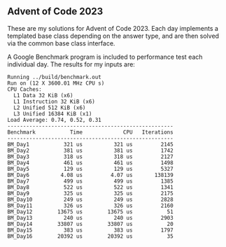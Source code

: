 ## Advent of Code 2023

These are my solutions for Advent of Code 2023. Each day implements a templated base class depending on the answer type, and are then solved via the common base class interface.

A Google Benchmark program is included to performance test each individual day. The results for my inputs are:
```
Running ../build/benchmark.out
Run on (12 X 3600.01 MHz CPU s)
CPU Caches:
  L1 Data 32 KiB (x6)
  L1 Instruction 32 KiB (x6)
  L2 Unified 512 KiB (x6)
  L3 Unified 16384 KiB (x1)
Load Average: 0.74, 0.52, 0.31
-----------------------------------------------------
Benchmark           Time             CPU   Iterations
-----------------------------------------------------
BM_Day1           321 us          321 us         2145
BM_Day2           381 us          381 us         1742
BM_Day3           318 us          318 us         2127
BM_Day4           461 us          461 us         1498
BM_Day5           129 us          129 us         5327
BM_Day6          4.08 us         4.07 us       138139
BM_Day7           499 us          499 us         1385
BM_Day8           522 us          522 us         1341
BM_Day9           325 us          325 us         2175
BM_Day10          249 us          249 us         2828
BM_Day11          326 us          326 us         2160
BM_Day12        13675 us        13675 us           51
BM_Day13          240 us          240 us         2903
BM_Day14        33807 us        33807 us           20
BM_Day15          383 us          383 us         1797
BM_Day16        20392 us        20392 us           35
```